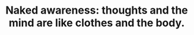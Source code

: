 ---
title: 'Naked awareness: thoughts and the mind are like clothes and the body.'
tags: buddhism experience
---